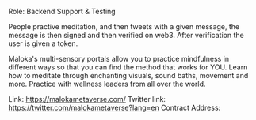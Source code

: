 Role: Backend Support & Testing

People practive meditation, and then tweets with a given message, the message is then signed and then verified on web3. After verification the user is given a token.

Maloka's multi-sensory portals allow you to practice mindfulness in different ways so that you can find the method that works for YOU. Learn how to meditate through enchanting visuals, sound baths, movement and more. Practice with wellness leaders from all over the world.

Link: https://malokametaverse.com/
Twitter link: https://twitter.com/malokametaverse?lang=en
Contract Address: 